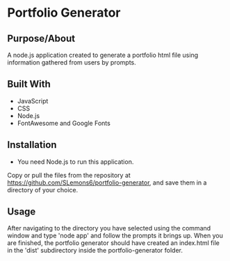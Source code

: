 # Portfolio Generator

## Purpose/About

A node.js application created to generate a portfolio html file using information gathered from users by prompts.  

## Built With

* JavaScript
* CSS 
* Node.js
* FontAwesome and Google Fonts

## Installation
* You need Node.js to run this application.  

Copy or pull the files from the repository at https://github.com/SLemons6/portfolio-generator, and save them in a directory of your choice.  

## Usage

After navigating to the directory you have selected using the command window and type 'node app' and follow the prompts it brings up.  When you are finished, the portfolio generator should have created an index.html file in the 'dist' subdirectory inside the portfolio-generator folder.  


